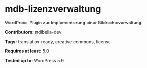 # mdb-lizenzverwaltung
WordPress-Plugin zur Implementierung einer Bildrechteverwaltung.

__Contributors:__ mdibella-dev

__Tags:__  translation-ready, creative-commons, license

__Requires at least:__ 5.0  

__Tested up to:__ WordPress 5.9  
